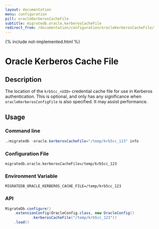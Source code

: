 ```yaml
---
layout: documentation
menu: configuration
pill: oracleKerberosCacheFile
subtitle: migratedb.oracle.kerberosCacheFile
redirect_from: /documentation/configuration/oracleKerberosCacheFile/
---
```

{% include not-implemented.html %}

# Oracle Kerberos Cache File

## Description

The location of the `krb5cc_<UID>` credential cache file for use in Kerberos authentication. This is optional,
and only has any significance when `oracleKerberosConfigFile` is also specified. It may assist performance.

## Usage

### Command line

```powershell
./migratedb -oracle.kerberosCacheFile="/temp/krb5cc_123" info
```

### Configuration File

```properties
migratedb.oracle.kerberosCacheFile=/temp/krb5cc_123
```

### Environment Variable

```properties
MIGRATEDB_ORACLE_KERBEROS_CACHE_FILE=/temp/krb5cc_123
```

### API

```java
MigrateDb.configure()
    .extensionConfig(OracleConfig.class, new OracleConfig()
            .kerberosCacheFile("/temp/krb5cc_123"))
    .load()
```

